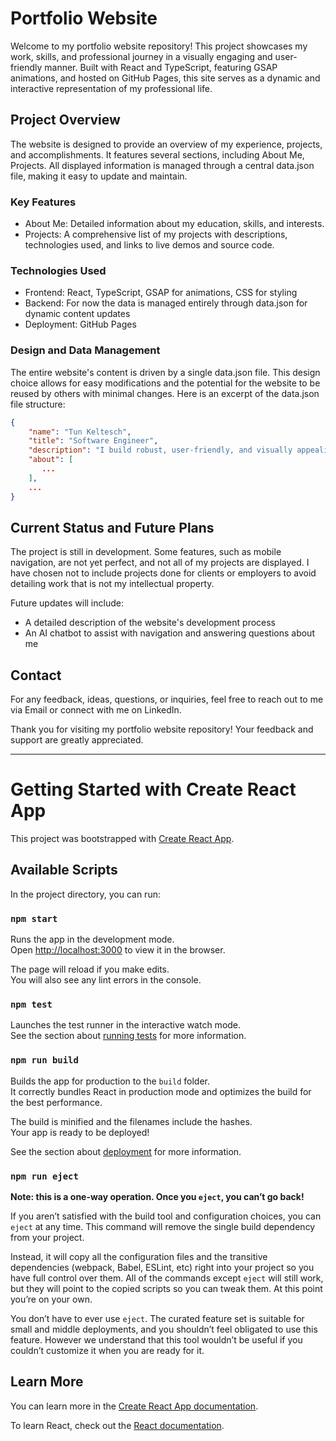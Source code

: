 # Portfolio Website

Welcome to my portfolio website repository! This project showcases my work, skills, and professional journey in a visually engaging and user-friendly manner. Built with React and TypeScript, featuring GSAP animations, and hosted on GitHub Pages, this site serves as a dynamic and interactive representation of my professional life.

## Project Overview
The website is designed to provide an overview of my experience, projects, and accomplishments. It features several sections, including About Me, Projects. All displayed information is managed through a central data.json file, making it easy to update and maintain.


### Key Features
- About Me: Detailed information about my education, skills, and interests.
- Projects: A comprehensive list of my projects with descriptions, technologies used, and links to live demos and source code.

### Technologies Used
- Frontend: React, TypeScript, GSAP for animations, CSS for styling
- Backend: For now the data is managed entirely through data.json for dynamic content updates
- Deployment: GitHub Pages

### Design and Data Management
The entire website's content is driven by a single data.json file. This design choice allows for easy modifications and the potential for the website to be reused by others with minimal changes. Here is an excerpt of the data.json file structure:

```json
{
    "name": "Tun Keltesch",
    "title": "Software Engineer",
    "description": "I build robust, user-friendly, and visually appealing web solutions, with a passion for continuous technical innovation.",
    "about": [
       ...
    ],
    ...
}
```

## Current Status and Future Plans
The project is still in development. Some features, such as mobile navigation, are not yet perfect, and not all of my projects are displayed. I have chosen not to include projects done for clients or employers to avoid detailing work that is not my intellectual property.


Future updates will include:

- A detailed description of the website's development process
- An AI chatbot to assist with navigation and answering questions about me

## Contact
For any feedback, ideas, questions, or inquiries, feel free to reach out to me via Email or connect with me on LinkedIn.

Thank you for visiting my portfolio website repository! Your feedback and support are greatly appreciated.

---

# Getting Started with Create React App

This project was bootstrapped with [Create React App](https://github.com/facebook/create-react-app).

## Available Scripts

In the project directory, you can run:

### `npm start`

Runs the app in the development mode.\
Open [http://localhost:3000](http://localhost:3000) to view it in the browser.

The page will reload if you make edits.\
You will also see any lint errors in the console.

### `npm test`

Launches the test runner in the interactive watch mode.\
See the section about [running tests](https://facebook.github.io/create-react-app/docs/running-tests) for more information.

### `npm run build`

Builds the app for production to the `build` folder.\
It correctly bundles React in production mode and optimizes the build for the best performance.

The build is minified and the filenames include the hashes.\
Your app is ready to be deployed!

See the section about [deployment](https://facebook.github.io/create-react-app/docs/deployment) for more information.

### `npm run eject`

**Note: this is a one-way operation. Once you `eject`, you can’t go back!**

If you aren’t satisfied with the build tool and configuration choices, you can `eject` at any time. This command will remove the single build dependency from your project.

Instead, it will copy all the configuration files and the transitive dependencies (webpack, Babel, ESLint, etc) right into your project so you have full control over them. All of the commands except `eject` will still work, but they will point to the copied scripts so you can tweak them. At this point you’re on your own.

You don’t have to ever use `eject`. The curated feature set is suitable for small and middle deployments, and you shouldn’t feel obligated to use this feature. However we understand that this tool wouldn’t be useful if you couldn’t customize it when you are ready for it.

## Learn More

You can learn more in the [Create React App documentation](https://facebook.github.io/create-react-app/docs/getting-started).

To learn React, check out the [React documentation](https://reactjs.org/).
